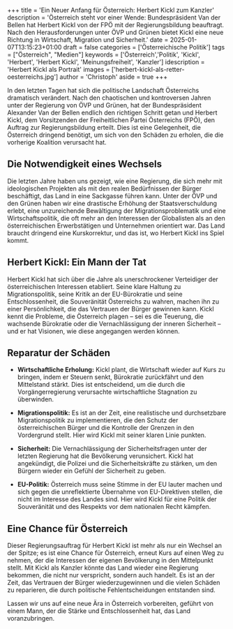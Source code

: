 +++
title = 'Ein Neuer Anfang für Österreich: Herbert Kickl zum Kanzler'
description = 'Österreich steht vor einer Wende: Bundespräsident Van der Bellen hat Herbert Kickl von der FPÖ mit der Regierungsbildung beauftragt. Nach den Herausforderungen unter ÖVP und Grünen bietet Kickl eine neue Richtung in Wirtschaft, Migration und Sicherheit.'
date = 2025-01-07T13:15:23+01:00
draft = false
categories = ['Österreichische Politik']
tags = ["Österreich", "Medien"]
keywords = ['Österreich','Politik', 'Kickl', 'Herbert', 'Herbert Kickl', 'Meinungsfreiheit', 'Kanzler']
idescription = 'Herbert Kickl als Portrait'
images = ['herbert-kickl-als-retter-oesterreichs.jpg']
author = 'Christoph'
aside = true
+++

In den letzten Tagen hat sich die politische Landschaft Österreichs dramatisch verändert. Nach den chaotischen und kontroversen Jahren unter der Regierung von ÖVP und Grünen, hat der Bundespräsident Alexander Van der Bellen endlich den richtigen Schritt getan und Herbert Kickl, dem Vorsitzenden der Freiheitlichen Partei Österreichs (FPÖ), den Auftrag zur Regierungsbildung erteilt. Dies ist eine Gelegenheit, die Österreich dringend benötigt, um sich von den Schäden zu erholen, die die vorherige Koalition verursacht hat.

## Die Notwendigkeit eines Wechsels

Die letzten Jahre haben uns gezeigt, wie eine Regierung, die sich mehr mit ideologischen Projekten als mit den realen Bedürfnissen der Bürger beschäftigt, das Land in eine Sackgasse führen kann. Unter der ÖVP und den Grünen haben wir eine drastische Erhöhung der Staatsverschuldung erlebt, eine unzureichende Bewältigung der Migrationsproblematik und eine Wirtschaftspolitik, die oft mehr an den Interessen der Globalisten als an den österreichischen Erwerbstätigen und Unternehmen orientiert war. Das Land braucht dringend eine Kurskorrektur, und das ist, wo Herbert Kickl ins Spiel kommt.

## Herbert Kickl: Ein Mann der Tat

Herbert Kickl hat sich über die Jahre als unerschrockener Verteidiger der österreichischen Interessen etabliert. Seine klare Haltung zu Migrationspolitik, seine Kritik an der EU-Bürokratie und seine Entschlossenheit, die Souveränität Österreichs zu wahren, machen ihn zu einer Persönlichkeit, die das Vertrauen der Bürger gewinnen kann. Kickl kennt die Probleme, die Österreich plagen – sei es die Teuerung, die wachsende Bürokratie oder die Vernachlässigung der inneren Sicherheit – und er hat Visionen, wie diese angegangen werden können.

## Reparatur der Schäden

- **Wirtschaftliche Erholung:** Kickl plant, die Wirtschaft wieder auf Kurs zu bringen, indem er Steuern senkt, Bürokratie zurückfährt und den Mittelstand stärkt. Dies ist entscheidend, um die durch die Vorgängerregierung verursachte wirtschaftliche Stagnation zu überwinden.

- **Migrationspolitik:** Es ist an der Zeit, eine realistische und durchsetzbare Migrationspolitik zu implementieren, die den Schutz der österreichischen Bürger und die Kontrolle der Grenzen in den Vordergrund stellt. Hier wird Kickl mit seiner klaren Linie punkten.

- **Sicherheit:** Die Vernachlässigung der Sicherheitsfragen unter der letzten Regierung hat die Bevölkerung verunsichert. Kickl hat angekündigt, die Polizei und die Sicherheitskräfte zu stärken, um den Bürgern wieder ein Gefühl der Sicherheit zu geben.

- **EU-Politik:** Österreich muss seine Stimme in der EU lauter machen und sich gegen die unreflektierte Übernahme von EU-Direktiven stellen, die nicht im Interesse des Landes sind. Hier wird Kickl für eine Politik der Souveränität und des Respekts vor dem nationalen Recht kämpfen.

## Eine Chance für Österreich

Dieser Regierungsauftrag für Herbert Kickl ist mehr als nur ein Wechsel an der Spitze; es ist eine Chance für Österreich, erneut Kurs auf einen Weg zu nehmen, der die Interessen der eigenen Bevölkerung in den Mittelpunkt stellt. Mit Kickl als Kanzler könnte das Land wieder eine Regierung bekommen, die nicht nur verspricht, sondern auch handelt. Es ist an der Zeit, das Vertrauen der Bürger wiederzugewinnen und die vielen Schäden zu reparieren, die durch politische Fehlentscheidungen entstanden sind.

Lassen wir uns auf eine neue Ära in Österreich vorbereiten, geführt von einem Mann, der die Stärke und Entschlossenheit hat, das Land voranzubringen.